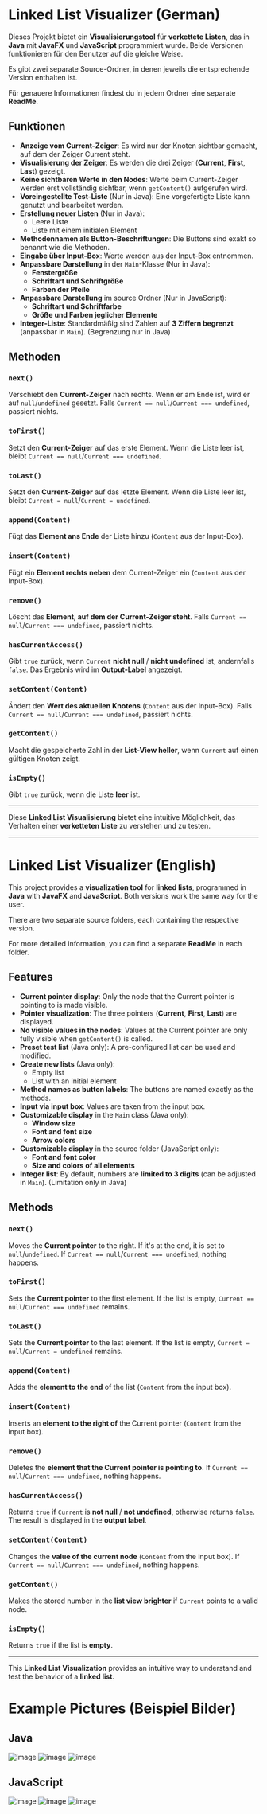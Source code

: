 # **Linked List Visualizer (German)** 

Dieses Projekt bietet ein **Visualisierungstool** für **verkettete Listen**, das in **Java** mit **JavaFX** und **JavaScript** programmiert wurde. Beide Versionen funktionieren für den Benutzer auf die gleiche Weise.

Es gibt zwei separate Source-Ordner, in denen jeweils die entsprechende Version enthalten ist.

Für genauere Informationen findest du in jedem Ordner eine separate **ReadMe**.
## **Funktionen**  

- **Anzeige vom Current-Zeiger**: Es wird nur der Knoten sichtbar gemacht, auf dem der Zeiger Current steht.  
- **Visualisierung der Zeiger**: Es werden die drei Zeiger (**Current**, **First**, **Last**) gezeigt.
- **Keine sichtbaren Werte in den Nodes**: Werte beim Current-Zeiger werden erst vollständig sichtbar, wenn `getContent()` aufgerufen wird.  
- **Voreingestellte Test-Liste** (Nur in Java): Eine vorgefertigte Liste kann genutzt und bearbeitet werden.  
- **Erstellung neuer Listen** (Nur in Java):  
  - Leere Liste  
  - Liste mit einem initialen Element  
- **Methodennamen als Button-Beschriftungen**: Die Buttons sind exakt so benannt wie die Methoden.  
- **Eingabe über Input-Box**: Werte werden aus der Input-Box entnommen.  
- **Anpassbare Darstellung** in der `Main`-Klasse (Nur in Java):  
  - **Fenstergröße**  
  - **Schriftart und Schriftgröße**  
  - **Farben der Pfeile**  
- **Anpassbare Darstellung** im source Ordner (Nur in JavaScript):
  - **Schriftart und Schriftfarbe**
  - **Größe und Farben jeglicher Elemente**
- **Integer-Liste**: Standardmäßig sind Zahlen auf **3 Ziffern begrenzt** (anpassbar in `Main`). (Begrenzung nur in Java)  

## **Methoden**  

### `next()`  
Verschiebt den **Current-Zeiger** nach rechts. Wenn er am Ende ist, wird er auf `null`/`undefined` gesetzt. Falls `Current == null`/`Current === undefined`, passiert nichts.  

### `toFirst()`  
Setzt den **Current-Zeiger** auf das erste Element. Wenn die Liste leer ist, bleibt `Current == null`/`Current === undefined`.  

### `toLast()`  
Setzt den **Current-Zeiger** auf das letzte Element. Wenn die Liste leer ist, bleibt `Current = null`/`Current = undefined`.  

### `append(Content)`  
Fügt das **Element ans Ende** der Liste hinzu (`Content` aus der Input-Box).  

### `insert(Content)`  
Fügt ein **Element rechts neben** dem Current-Zeiger ein (`Content` aus der Input-Box).  

### `remove()`  
Löscht das **Element, auf dem der Current-Zeiger steht**. Falls `Current == null`/`Current === undefined`, passiert nichts.  

### `hasCurrentAccess()`  
Gibt `true` zurück, wenn `Current` **nicht null** / **nicht undefined** ist, andernfalls `false`. Das Ergebnis wird im **Output-Label** angezeigt.  

### `setContent(Content)`  
Ändert den **Wert des aktuellen Knotens** (`Content` aus der Input-Box). Falls `Current == null`/`Current === undefined`, passiert nichts.  

### `getContent()`  
Macht die gespeicherte Zahl in der **List-View heller**, wenn `Current` auf einen gültigen Knoten zeigt.  

### `isEmpty()`  
Gibt `true` zurück, wenn die Liste **leer** ist.  

---

Diese **Linked List Visualisierung** bietet eine intuitive Möglichkeit, das Verhalten einer **verketteten Liste** zu verstehen und zu testen. 

---

# **Linked List Visualizer (English)**  

This project provides a **visualization tool** for **linked lists**, programmed in **Java** with **JavaFX** and **JavaScript**. Both versions work the same way for the user.

There are two separate source folders, each containing the respective version.

For more detailed information, you can find a separate **ReadMe** in each folder.

## **Features**

- **Current pointer display**: Only the node that the Current pointer is pointing to is made visible.
- **Pointer visualization**: The three pointers (**Current**, **First**, **Last**) are displayed.
- **No visible values in the nodes**: Values at the Current pointer are only fully visible when `getContent()` is called.
- **Preset test list** (Java only): A pre-configured list can be used and modified.
- **Create new lists** (Java only):
  - Empty list
  - List with an initial element
- **Method names as button labels**: The buttons are named exactly as the methods.
- **Input via input box**: Values are taken from the input box.
- **Customizable display** in the `Main` class (Java only):
  - **Window size**
  - **Font and font size**
  - **Arrow colors**
- **Customizable display** in the source folder (JavaScript only):
  - **Font and font color**
  - **Size and colors of all elements**
- **Integer list**: By default, numbers are **limited to 3 digits** (can be adjusted in `Main`). (Limitation only in Java)

## **Methods**

### `next()`
Moves the **Current pointer** to the right. If it's at the end, it is set to `null`/`undefined`. If `Current == null`/`Current === undefined`, nothing happens.

### `toFirst()`
Sets the **Current pointer** to the first element. If the list is empty, `Current == null`/`Current === undefined` remains.

### `toLast()`
Sets the **Current pointer** to the last element. If the list is empty, `Current = null`/`Current = undefined` remains.

### `append(Content)`
Adds the **element to the end** of the list (`Content` from the input box).

### `insert(Content)`
Inserts an **element to the right of** the Current pointer (`Content` from the input box).

### `remove()`
Deletes the **element that the Current pointer is pointing to**. If `Current == null`/`Current === undefined`, nothing happens.

### `hasCurrentAccess()`
Returns `true` if `Current` is **not null** / **not undefined**, otherwise returns `false`. The result is displayed in the **output label**.

### `setContent(Content)`
Changes the **value of the current node** (`Content` from the input box). If `Current == null`/`Current === undefined`, nothing happens.

### `getContent()`
Makes the stored number in the **list view brighter** if `Current` points to a valid node.

### `isEmpty()`
Returns `true` if the list is **empty**.

---

This **Linked List Visualization** provides an intuitive way to understand and test the behavior of a **linked list**.

# **Example Pictures (Beispiel Bilder)**

## **Java**
![image](https://github.com/user-attachments/assets/805dd278-1e66-4a81-9adf-19df29db4b36)
![image](https://github.com/user-attachments/assets/81c5a9e9-dff0-461d-a340-103ce9a46a9c)
![image](https://github.com/user-attachments/assets/9ba9b8b5-c0ea-49c8-b62d-4e2563b679c6)

## **JavaScript**
![image](https://github.com/user-attachments/assets/4e1c6cbb-4742-4586-9c1c-93b0d2693bff)
![image](https://github.com/user-attachments/assets/43896600-8057-4389-9547-70739b3f1d65)
![image](https://github.com/user-attachments/assets/d6641ddd-c06e-4985-8ebf-46d54d3c1113)



